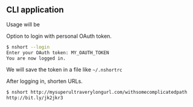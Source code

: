 ## CLI application

Usage will be

Option to login with personal OAuth token.

```bash
$ nshort --login
Enter your OAuth token: MY_OAUTH_TOKEN
You are now logged in.
```

We will save the token in a file like `~/.nshortrc`

After logging in, shorten URLs.

```bash
$ nshort http://mysuperultraverylongurl.com/withsomecomplicatedpath
http://bit.ly/jk2jkr3
```

